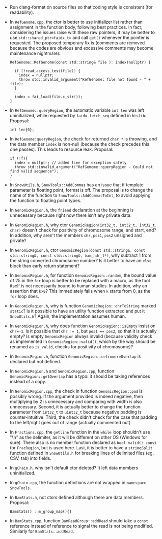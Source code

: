 * Run clang-format on source files so that coding style is consistent (for readability).

* In `RefGenome.cpp`, the ctor is better to use initializer list rather than 
assignment in the function body, following best practices. In fact, considering the issues raise with these raw pointers, it may be better to use `std::shared_ptr<faidx_t>` and call `get()` whenever the pointer is requested.
  The proposed temporary fix is (comments are removed because the codes are obvious and 
  excessive comments may become maintenance nightmare):

      RefGenome::RefGenome(const std::string& file ): index(nullptr) {

        if (!read_access_test(file)) {
          index = nullptr;
          throw std::invalid_argument("RefGenome: file not found - " + file);
        }

        index = fai_load(file.c_str());
      }

* In `RefGenome::queryRegion`, the automatic variable `int len` was left uninitialized, while requested by `faidx_fetch_seq` defined in `htslib`.
  Proposal:

      int len{0};

* In `RefGenome:queryRegion`, the check for returned `char *` is throwing, and the data member `index` is non-null (because the check precedes this one passes).
This leads to resource leak.
  Proposal:

      if (!f){
        index = nullptr; // added line for exception safety
        throw std::invalid_argument("RefGenome::queryRegion - Could not find valid sequence");
      }

* In `SnowUtils.h`, `SnowTools::AddCommas` has an issue that if template parameter is floating point, format is off. The proposal is to change the name of the function to `SnowTools::AddCommasToInt`, to avoid applying the function to floating point types.

* In `GenomicRegion.h`, the `friend` declaration at the beginning is unnecessary because right now there isn't any private data.

* In `GenomicRegion.h`, why ctor `GenomicRegion(int32_t, int32_t, int32_t, char)` doesn't check for positivity of chromosome range, and start, end?
    In addition, why aren't the members `chr`, `pos1`, `pos2` unsigned and private?

* In `GenomicRegion.h`, ctor 
    `GenomicRegion(const std::string&, const std::string&, const std::string&, bam_hdr_t*)`, why subtract 1 from the string converted chromosome number?
    Is it better to have an `else` block than early return statement?

* In `GenomicRegion.h`, for function `GenomicRegion::random`, the bound value of 25 in the `for` loop is better to be replaced with a macro, as the tool itself is not necessarily bound to human studies.
    In addition, why an assertion that `k>0`? This immediately fails when `k` starts from 0, as the `for` loop does.

* In `GenomicRegion.h`, why is function `GenomicRegion::chrToString` marked `static`? Is it possible to have an utility function extracted and put it `SnowUtils.h`? Again, the implementation assumes human.

* In `GenomicRegion.h`, why does function `GenomicRegion::isEmpty` insist on `chr=-1`. Is it possible that `chr != 1`, but `pos1 == pos2`, so that it is actually empty?
  Is empty `GenomicRegion` always invalid (because validity check as implemented in `GenomicRegion::valid()`, which by the way should be renamed as `is_valid`, checks for positivity of chromosome)?

* In `GenomicRegion.h`, function `GenomicRegion::cetromereOverlap` is declared but not defined.

* In `GenomicRegion.h` and `GenomicRegion.cpp`, function `GenomicRegion::getOverlap` has a typo: it should be taking references instead of a copy.

* In `GenomicRegion.cpp`, the check in function `GenomicRegion::pad` is possibly wrong. If the argument provided is indeed negative, then multiplying by 2 is unnecessary and comparing with width is also unnecessary. Second, it is actually better to change the function parameter from `int32_t` to `uint32_t` because negative padding is counter-intuitive. Third, the check didn't check for the case that padding to the left/right goes out of range (actually commented out).

* In `Fractions.cpp`, the `getline` function in the `while` loop shouldn't use "\n" as the delimiter, as it will be different on other OS (Windows for sure).
  There also is no member function declared as `bool valid() const` for `FracRegion`, but is used here.
  Last, it is better to have a `stringSplit` function defined in `SnowUtils.h` for breaking lines of delimited files (eg. CSV, tab) into fields.

* In `gChain.h`, why isn't default ctor deleted? It left data members uninitialized.

* In `gChain.cpp`, the function definitions are not wrapped in `namespace SnowTools`.

* In `BamStats.h`, not ctors defined although there are data members. 
  Proposal:
    
      BamStats() : m_group_map(){}

* In `BamStats.cpp`, function `BamReadGroup::addRead` should take a `const` reference instead of reference to signal the read is not being modified. 
    Similarly for `BamStats::addRead`.
